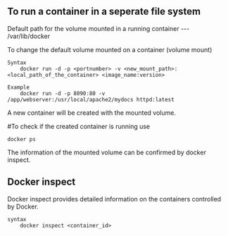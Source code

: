 ## To run a container in a seperate file system

Default path for the volume mounted in a running container --- /var/lib/docker

To change the default volume mounted on a container (volume mount)

    Syntax
        docker run -d -p <portnumber> -v <new_mount_path>:<local_path_of_the_container> <image_name:version>  

    Example
        docker run -d -p 8090:80 -v /app/webserver:/usr/local/apache2/mydocs httpd:latest
        
A new container will be created with the mounted volume.

#To check if the created container is running use

    docker ps
    
The information of the mounted volume can be confirmed by docker inspect.

## Docker inspect

Docker inspect provides detailed information on the containers controlled by Docker.

    syntax
        docker inspect <container_id>

